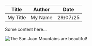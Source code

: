 |Title|Author|Date|
|---|---|---|
|My Title|My Name|29/07/25|

Some content here...


![The San Juan Mountains are beautiful!](https://encrypted-tbn1.gstatic.com/images?q=tbn:ANd9GcT9XLoPTbsZKFEZuXQUhGI5J15Gcc_OTGHbROJLhoP1uxl7Y5NAf7vSuQQoSnhY5-lTk9wi0bHi1NNQ25QNePcpRmA5kFt9z0-DfPpG9RKm "San Juan Mountains")